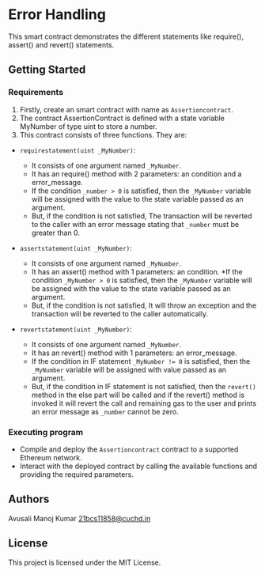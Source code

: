 # Error Handling 

This smart contract demonstrates the different statements  like require(), assert() and revert() statements.

## Getting Started

### Requirements

1. Firstly, create an smart contract with name as `Assertioncontract`.
2. The contract AssertionContract is defined with a state variable MyNumber of type uint to store a number.
3. This contract consists of three functions. They are:
  * `requirestatement(uint _MyNumber)`:
    * It consists of one argument named `_MyNumber`.
    * It has an require() method with 2 parameters: an condition and a error_message.
    * If the condition `_number > 0` is satisfied, then the `_MyNumber` variable will be assigned with the value to the state variable passed as an argument.
    * But, if the condition is not satisfied, The transaction will be reverted to the caller with an error message stating that `_number` must be greater than 0.
   
  * `assertstatement(uint _MyNumber)`:
    * It consists of one argument named `_MyNumber`.
    * It has an assert() method with 1 parameters: an condition.
    *If the condition `_MyNumber > 0` is satisfied, then the `_MyNumber` variable will be assigned with the value to the state variable passed as an argument.
    * But, if the condition is not satisfied, It will throw an exception and the transaction will be reverted to the caller automatically.

  * `revertstatement(uint _MyNumber)`:
    * It consists of one argument named `_MyNumber`.
    * It has an revert() method with 1 parameters: an error_message.
    * If the condition in IF statement `_MyNumber != 0` is satisfied, then the `_MyNumber` variable will be assigned with value passed as an argument.
    * But, if the condition in IF statement is not satisfied, then the `revert()` method in the else part will be called and if the revert() method is invoked it will revert the call and remaining gas to the user and prints an error message as `_number` cannot be zero.
    
### Executing program

* Compile and deploy the `Assertioncontract` contract to a supported Ethereum network.
* Interact with the deployed contract by calling the available functions and providing the required parameters.

## Authors

Avusali Manoj Kumar
21bcs11858@cuchd.in

## License

This project is licensed under the MIT License.
